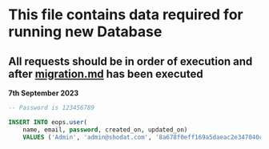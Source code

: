 # This file contains data required for running new Database

## All requests should be in order of execution and after [migration.md](./migration.md) has been executed

**7th September 2023**

```sql
-- Password is 123456789

INSERT INTO eops.user(
	name, email, password, created_on, updated_on)
	VALUES ('Admin', 'admin@shodat.com', '8a678f0eff169a5daeac2e347040c62f19cb4d271ebd8d987abcf1fb4792067b810bb39066bb02cc4523d6bf7d01b6ea1b6857123e8a4e9c791e40c4c18c6a2e', '2023-07-09', '2023-07-09');
    
```